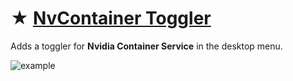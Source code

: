 # ★ [NvContainer Toggler](https://github.com/gzmatte/NvidiaTweaks/releases/download/NvContainer/NvContainer.bat)
Adds a toggler for **Nvidia Container Service** in the desktop menu.

![example](https://github.com/gzmatte/NvidiaTweaks/assets/117684932/17595d45-d39c-431a-b214-b6588442de19)
